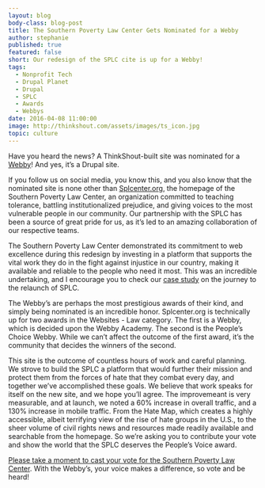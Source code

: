 ```yaml
---
layout: blog
body-class: blog-post
title: The Southern Poverty Law Center Gets Nominated for a Webby
author: stephanie
published: true
featured: false
short: Our redesign of the SPLC cite is up for a Webby!
tags:
  - Nonprofit Tech
  - Drupal Planet
  - Drupal
  - SPLC
  - Awards
  - Webbys
date: 2016-04-08 11:00:00
image: http://thinkshout.com/assets/images/ts_icon.jpg
topic: culture
---
```


Have you heard the news? A ThinkShout-built site was nominated for a [Webby](http://webbyawards.com/)! And yes, it’s a Drupal site.

If you follow us on social media, you know this, and you also know that the nominated site is none other than [Splcenter.org](https://www.splcenter.org/), the homepage of the Southern Poverty Law Center, an organization committed to teaching tolerance, battling institutionalized prejudice, and giving voices to the most vulnerable people in our community. Our partnership with the SPLC has been a source of great pride for us, as it’s led to an amazing collaboration of our respective teams. 

The Southern Poverty Law Center demonstrated its commitment to web excellence during this redesign by investing in a platform that supports the vital work they do in the fight against injustice in our country, making it available and reliable to the people who need it most. This was an incredible undertaking, and I encourage you to check our [case study](https://thinkshout.com/work/splc/) on the journey to the relaunch of SPLC. 

The Webby’s are perhaps the most prestigious awards of their kind, and simply being nominated is an incredible honor. Splcenter.org is technically up for two awards in the Websites - Law category. The first is a Webby, which is decided upon the Webby Academy. The second is the People’s Choice Webby. While we can’t affect the outcome of the first award, it’s the community that decides the winners of the second. 

This site is the outcome of countless hours of work and careful planning. We strove to build the SPLC a platform that would further their mission and protect them from the forces of hate that they combat every day, and together we’ve accomplished these goals. We believe that work speaks for itself on the new site, and we hope you’ll agree. The improvemeant is very measurable, and at launch, we noted a 60% increase in overall traffic, and a 130% increase in mobile traffic. From the Hate Map, which creates a highly accessible, albeit terrifying view of the rise of hate groups in the U.S., to the sheer volume of civil rights news and resources made readily available and searchable from the homepage. So we’re asking you to contribute your vote and show the world that the SPLC deserves the People’s Voice award.

[Please take a moment to cast your vote for the Southern Poverty Law Center](https://pv.webbyawards.com/2016/websites/general-website/law). With the Webby’s, your voice makes a difference, so vote and be heard!


